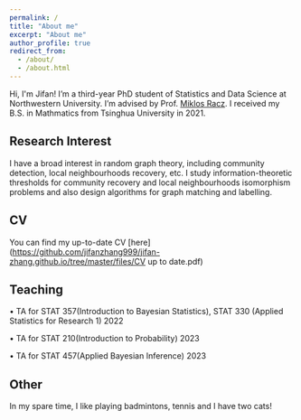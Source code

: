 ```yaml
---
permalink: /
title: "About me"
excerpt: "About me"
author_profile: true
redirect_from: 
  - /about/
  - /about.html
---
```


Hi, I'm Jifan!
I’m a third-year PhD student of Statistics and Data Science at Northwestern University. I’m advised by Prof. [Miklos Racz](https://racz.statistics.northwestern.edu/). I received my B.S. in Mathmatics from Tsinghua University in 2021. 

Research Interest
------

I have a broad interest in random graph theory, including community detection, local neighbourhoods recovery, etc.  I study information-theoretic thresholds for community recovery and local neighbourhoods isomorphism problems and also design algorithms for graph matching and labelling.


CV
------
You can find my up-to-date CV [here](https://github.com/jifanzhang999/jifan-zhang.github.io/tree/master/files/CV up to date.pdf) 

Teaching 
------

•	TA for STAT 357(Introduction to Bayesian Statistics), STAT 330 (Applied Statistics for Research 1)         2022 

•	TA for STAT 210(Introduction to Probability)	   2023

•	TA for STAT 457(Applied Bayesian Inference)	   2023

Other
------
In my spare time, I like playing badmintons, tennis and I have two cats!





